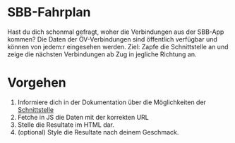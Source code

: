 # SBB-Fahrplan
Hast du dich schonmal gefragt, woher die Verbindungen aus der SBB-App kommen?
Die Daten der ÖV-Verbindungen sind öffentlich verfügbar und können von jedem:r eingesehen werden.
Ziel: Zapfe die Schnittstelle an und zeige die nächsten Verbindungen ab Zug in jegliche Richtung an.

# Vorgehen
1. Informiere dich in der Dokumentation über die Möglichkeiten der [Schnittstelle](https://transport.opendata.ch/docs.html)
2. Fetche in JS die Daten mit der korrekten URL
3. Stelle die Resultate im HTML dar.
4. (optional) Style die Resultate nach deinem Geschmack.